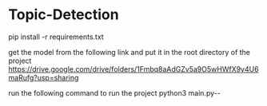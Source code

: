 # Topic-Detection


pip install -r requirements.txt 

get the model from the following link and put it in the root directory of the project
https://drive.google.com/drive/folders/1Fmbq8aAdGZv5a9O5wHWfX9y4U6maRufg?usp=sharing

run the following command to run the project
python3 main.py--

```

